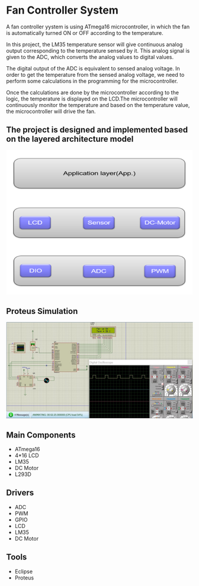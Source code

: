 # Fan Controller System
A fan controller yystem is using ATmega16 microcontroller, in which the fan is automatically turned ON or OFF according to the temperature.

In this project, the LM35 temperature sensor will give continuous analog output corresponding to the temperature sensed by it. This analog signal is given to the ADC, which converts the analog values to digital values.

The digital output of the ADC is equivalent to sensed analog voltage. In order to get the temperature from the sensed analog voltage, we need to perform some calculations in the programming for the microcontroller.

Once the calculations are done by the microcontroller according to the logic, the temperature is displayed on the LCD.The microcontroller will continuously monitor the temperature and based on the temperature value, the microcontroller will drive the fan.

## The project is designed and implemented based on the layered architecture model 
![image from program](https://github.com/Tarek-Elmenshawy/Fan_Controller_System/blob/main/screenshots/layered.png?raw=true)

## Proteus Simulation
![image from program](https://github.com/Tarek-Elmenshawy/Fan_Controller_System/blob/main/screenshots/working.jpg?raw=true)

## Main Components
- ATmega16 
- 4*16 LCD
- LM35
- DC Motor
- L293D

## Drivers
- ADC
- PWM
- GPIO
- LCD
- LM35
- DC Motor

## Tools
- Eclipse
- Proteus
